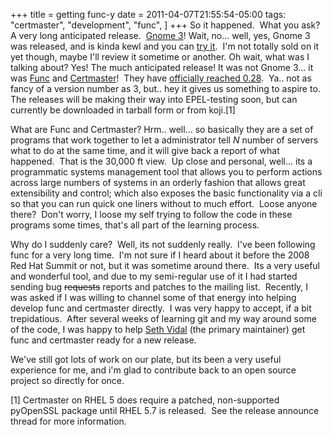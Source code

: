 +++
title = getting func-y
date = 2011-04-07T21:55:54-05:00
tags:
  "certmaster",
  "development",
  "func",
]
+++
So it happened.  What you ask?  A very long anticipated release.  <a title="Gnome 3 Release Announcement" href="http://www.gnome.org/" target="_blank">Gnome 3</a>! Wait, no... well, yes, Gnome 3 was released, and is kinda kewl and you can <a title="Gnome 3 Try It Live Download" href="http://www.gnome3.org/tryit.html" target="_blank">try it</a>.  I'm not totally sold on it yet though, maybe I'll review it sometime or another. Oh wait, what was I talking about? Yes! The much anticipated release! It was not Gnome 3... it was <a title="Func Homepage" href="http://fedoraproject.org/func" target="_blank">Func</a> and <a title="Certmaster homepage" href="http://fedoraprooject.org/certmaster" target="_blank">Certmaster</a>!  They have <a title="Func 0.28 Release Announce" href="https://www.redhat.com/archives/func-list/2011-April/msg00010.html" target="_blank">officially reached 0.28</a>.  Ya.. not as fancy of a version number as 3, but.. hey it gives us something to aspire to.  The releases will be making their way into EPEL-testing soon, but can currently be downloaded in tarball form or from koji.[1]

What are Func and Certmaster? Hrm.. well... so basically they are a set of programs that work together to let a administrator tell _N_ number of servers what to do at the same time, and it will give back a report of what happened.  That is the 30,000 ft view.  Up close and personal, well... its a programmatic systems management tool that allows you to perform actions across large numbers of systems in an orderly fashion that allows great extensibility and control; which also exposes the basic functionality via a cli so that you can run quick one liners without to much effort.  Loose anyone there?  Don't worry, I loose my self trying to follow the code in these programs some times, that's all part of the learning process.

Why do I suddenly care?  Well, its not suddenly really.  I've been following func for a very long time.  I'm not sure if I heard about it before the 2008 Red Hat Summit or not, but it was sometime around there.  Its a very useful and wonderful tool, and due to my semi-regular use of it I had started sending bug <del>requests</del> reports and patches to the mailing list.  Recently, I was asked if I was willing to channel some of that energy into helping develop func and certmaster directly.  I was very happy to accept, if a bit trepidatious.  After several weeks of learning git and my way around some of the code, I was happy to help <a title="Seth Vidal's blog" href="http://skvidal.wordpress.com/" target="_blank">Seth Vidal</a> (the primary maintainer) get func and certmaster ready for a new release.

We've still got lots of work on our plate, but its been a very useful experience for me, and i'm glad to contribute back to an open source project so directly for once.

[1] Certmaster on RHEL 5 does require a patched, non-supported pyOpenSSL package until RHEL 5.7 is released.  See the release announce thread for more information.
